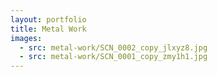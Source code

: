 ```yaml
---
layout: portfolio
title: Metal Work
images:
  - src: metal-work/SCN_0002_copy_jlxyz8.jpg
  - src: metal-work/SCN_0001_copy_zmy1h1.jpg
---
```

